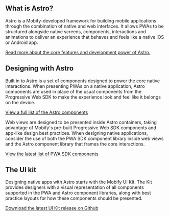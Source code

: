 ## What is Astro?

Astro is a Mobify-developed framework for building mobile applications through the combination of native and web interfaces. It allows PWAs to be structured alongside native screens, components, interactions and animations to deliver an experience that behaves and feels like a native iOS or Android app.

[Read more about the core features and development power of Astro.](http://astro.mobify.com/latest/guides/understanding-astro/intro-to-core-concepts/)

## Designing with Astro

Built in to Astro is a set of components designed to power the core native interactions. When presenting PWAs on a native application, Astro components are used in place of the usual components from the Progressive Web SDK to make the experience look and feel like it belongs on the device.

[View a full list of the Astro components](http://astro.mobify.com/latest/api-reference/)

Web views are designed to be presented inside Astro containers, taking advantage of Mobify's pre-built Progressive Web SDK components and app-like design best practices. When designing native applications, consider the use of both the PWA SDK component library inside web views and the Astro component library that frames the core interactions.

[View the latest list of PWA SDK components](https://docs.mobify.com/progressive-web/latest/components/)

## The UI kit

Designing native apps with Astro starts with the Mobify UI Kit. The Kit provides designers with a visual representation of all components supported in the PWA and Astro component libraries, along with best practice layouts for how these components should be presented.

[Download the latest UI Kit release on Github](https://github.com/mobify/pwa-ui-kit/releases)
